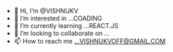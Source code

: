- 👋 Hi, I’m @VISHNUKV
- 👀 I’m interested in ...COADING
- 🌱 I’m currently learning ...REACT.JS
- 💞️ I’m looking to collaborate on ...
- 📫 How to reach me ...VISHNUKVOFF@GMAIL.COM

<!---
VISHNUKV0312/VISHNUKV0312 is a ✨ special ✨ repository because its `README.md` (this file) appears on your GitHub profile.
You can click the Preview link to take a look at your changes.
--->
